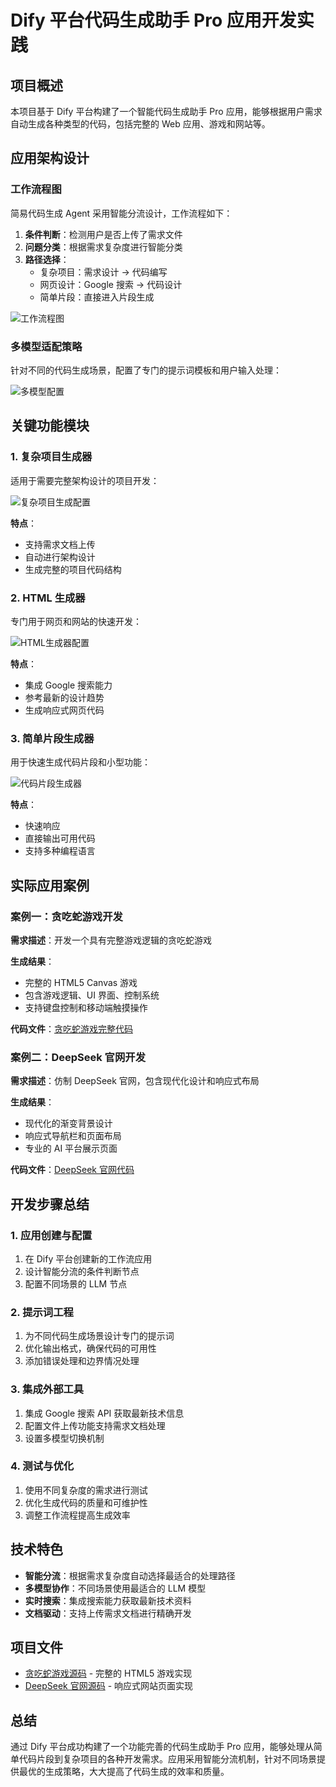 # Dify 平台代码生成助手 Pro 应用开发实践

## 项目概述

本项目基于 Dify 平台构建了一个智能代码生成助手 Pro 应用，能够根据用户需求自动生成各种类型的代码，包括完整的 Web 应用、游戏和网站等。

## 应用架构设计

### 工作流程图
简易代码生成 Agent 采用智能分流设计，工作流程如下：
1. **条件判断**：检测用户是否上传了需求文件
2. **问题分类**：根据需求复杂度进行智能分类
3. **路径选择**：
   - 复杂项目：需求设计 → 代码编写
   - 网页设计：Google 搜索 → 代码设计
   - 简单片段：直接进入片段生成

![工作流程图](image.png)

### 多模型适配策略
针对不同的代码生成场景，配置了专门的提示词模板和用户输入处理：

![多模型配置](image-1.png)

## 关键功能模块

### 1. 复杂项目生成器
适用于需要完整架构设计的项目开发：

![复杂项目生成配置](image-2.png)

**特点**：
- 支持需求文档上传
- 自动进行架构设计
- 生成完整的项目代码结构

### 2. HTML 生成器
专门用于网页和网站的快速开发：

![HTML生成器配置](image-3.png)

**特点**：
- 集成 Google 搜索能力
- 参考最新的设计趋势
- 生成响应式网页代码

### 3. 简单片段生成器
用于快速生成代码片段和小型功能：

![代码片段生成器](image-4.png)

**特点**：
- 快速响应
- 直接输出可用代码
- 支持多种编程语言

## 实际应用案例

### 案例一：贪吃蛇游戏开发

**需求描述**：开发一个具有完整游戏逻辑的贪吃蛇游戏

**生成结果**：
- 完整的 HTML5 Canvas 游戏
- 包含游戏逻辑、UI 界面、控制系统
- 支持键盘控制和移动端触摸操作

**代码文件**：[贪吃蛇游戏完整代码](贪吃蛇.md)

### 案例二：DeepSeek 官网开发

**需求描述**：仿制 DeepSeek 官网，包含现代化设计和响应式布局

**生成结果**：
- 现代化的渐变背景设计
- 响应式导航栏和页面布局
- 专业的 AI 平台展示页面

**代码文件**：[DeepSeek 官网代码](官网.md)

## 开发步骤总结

### 1. 应用创建与配置
1. 在 Dify 平台创建新的工作流应用
2. 设计智能分流的条件判断节点
3. 配置不同场景的 LLM 节点

### 2. 提示词工程
1. 为不同代码生成场景设计专门的提示词
2. 优化输出格式，确保代码的可用性
3. 添加错误处理和边界情况处理

### 3. 集成外部工具
1. 集成 Google 搜索 API 获取最新技术信息
2. 配置文件上传功能支持需求文档处理
3. 设置多模型切换机制

### 4. 测试与优化
1. 使用不同复杂度的需求进行测试
2. 优化生成代码的质量和可维护性
3. 调整工作流程提高生成效率

## 技术特色

- **智能分流**：根据需求复杂度自动选择最适合的处理路径
- **多模型协作**：不同场景使用最适合的 LLM 模型
- **实时搜索**：集成搜索能力获取最新技术资料
- **文档驱动**：支持上传需求文档进行精确开发

## 项目文件

- [贪吃蛇游戏源码](贪吃蛇.md) - 完整的 HTML5 游戏实现
- [DeepSeek 官网源码](官网.md) - 响应式网站页面实现

## 总结

通过 Dify 平台成功构建了一个功能完善的代码生成助手 Pro 应用，能够处理从简单代码片段到复杂项目的各种开发需求。应用采用智能分流机制，针对不同场景提供最优的生成策略，大大提高了代码生成的效率和质量。